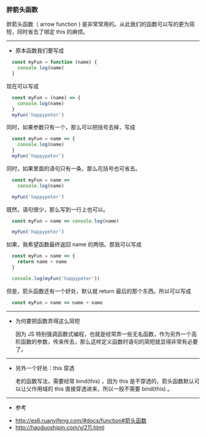 ### 胖箭头函数

胖箭头函数（ arrow function ) 是非常常用的。从此我们的函数可以写的更为简短，同时省去了绑定 this 的麻烦。
******
* 原本函数我们要写成

```js
  const myFun = function (name) {
    console.log(name)
  }
```
  现在可以写成
```js
  const myFun = (name) => {
    console.log(name)
  }
  myFun('happypeter')
```
  同时，如果参数只有一个，那么可以把括号去掉，写成
```js
  const myFun = name => {
    console.log(name)
  }
  myFun('happypeter')
```
  同时，如果里面的语句只有一条，那么花括号也可省去。
```js
  const myFun = name =>
    console.log(name)

  myFun('happypeter')
```
  既然，语句很少，那么写到一行上也可以。
```js
  const myFun = name => console.log(name)

  myFun('happypeter')
```
  如果，我希望函数最终返回 name 的两倍。那我可以写成
```js
  const myFun = name => {
    return name + name
  }

  console.log(myFun('happypeter'))
```
  但是，箭头函数还有一个好处，默认就 return 最后的那个东西。所以可以写成
```js
  const myFun = name => name + name
```
*******
* 为何要把函数弄得这么简短

  因为 JS 特别强调函数式编程，也就是经常弄一些无名函数，作为另外一个高阶函数的参数，传来传去，那么这样定义函数时语句的简短就显得非常有必要了。
*******
* 另外一个好处：this 穿透

  老的函数写法，需要经常 bind(this) ，因为 this 是不穿透的，箭头函数默认可以让父作用域的 this 直接穿透进来，所以一般不需要 bind(this) 。
*******  
* 参考

- http://es6.ruanyifeng.com/#docs/function#箭头函数
- http://haoduoshipin.com/v/211.html
